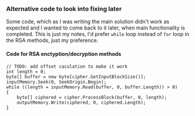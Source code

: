 ### Alternative code to look into fixing later

Some code, which as I was writing the main solution didn't work as expected and I wanted to come back to it later, when main functionality is completed. This is just my notes, I'd prefer `while` loop instead of `for` loop in the RSA methods, just my preference.

#### Code for RSA enctyption/decryption methods
```
// TODO: add offset caculation to make it work
int length = 0;
byte[] buffer = new byte[cipher.GetInputBlockSize()];
inputMemory.Seek(0, SeekOrigin.Begin);
while ((length = inputMemory.Read(buffer, 0, buffer.Length)) > 0)
{
    byte[] ciphered = cipher.ProcessBlock(buffer, 0, length);
    outputMemory.Write(ciphered, 0, ciphered.Length);
}
```
